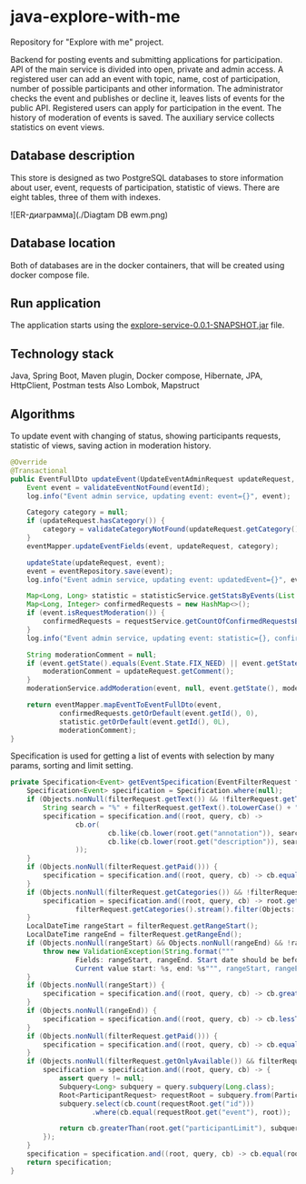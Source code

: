 # java-explore-with-me

Repository for "Explore with me" project.

Backend for posting events and submitting applications for participation. API of the main service is divided into open, private and admin access. A registered user can add an event with topic, name, cost of participation, number of possible participants and other information. The administrator checks the event and publishes or decline it, leaves lists of events for the public API. Registered users can apply for participation in the event. The history of moderation of events is saved. The auxiliary service collects statistics on event views.

## Database description
This store is designed as two PostgreSQL databases to store information about user, event, requests of participation, statistic of views. There are eight tables, three of them with indexes.

![ER-диаграмма](./Diagtam DB ewm.png)

## Database location
Both of databases are in the docker containers, that will be created using docker compose file.

## Run application
The application starts using the [explore-service-0.0.1-SNAPSHOT.jar](explore-service/target/explore-service-0.0.1-SNAPSHOT.jar) file.

## Technology stack
Java, Spring Boot, Maven plugin, Docker compose, Hibernate, JPA, HttpClient, Postman tests
Also Lombok, Mapstruct

## Algorithms

To update event with changing of status, showing participants requests, statistic of views, saving action in moderation history.

```java
@Override
@Transactional
public EventFullDto updateEvent(UpdateEventAdminRequest updateRequest, long eventId) {
    Event event = validateEventNotFound(eventId);
    log.info("Event admin service, updating event: event={}", event);

    Category category = null;
    if (updateRequest.hasCategory()) {
        category = validateCategoryNotFound(updateRequest.getCategory());
    }
    eventMapper.updateEventFields(event, updateRequest, category);

    updateState(updateRequest, event);
    event = eventRepository.save(event);
    log.info("Event admin service, updating event: updatedEvent={}", event);

    Map<Long, Long> statistic = statisticService.getStatsByEvents(List.of(event), false);
    Map<Long, Integer> confirmedRequests = new HashMap<>();
    if (event.isRequestModeration()) {
        confirmedRequests = requestService.getCountOfConfirmedRequestsByEvents(List.of(event));
    }
    log.info("Event admin service, updating event: statistic={}, confirmedRequests={}", statistic, confirmedRequests);

    String moderationComment = null;
    if (event.getState().equals(Event.State.FIX_NEED) || event.getState().equals(Event.State.REJECTED)) {
        moderationComment = updateRequest.getComment();
    }
    moderationService.addModeration(event, null, event.getState(), moderationComment);

    return eventMapper.mapEventToEventFullDto(event,
            confirmedRequests.getOrDefault(event.getId(), 0),
            statistic.getOrDefault(event.getId(), 0L),
            moderationComment);
}
```
Specification is used for getting a list of events with selection by many params, sorting and limit setting.

```java
private Specification<Event> getEventSpecification(EventFilterRequest filterRequest) {
    Specification<Event> specification = Specification.where(null);
    if (Objects.nonNull(filterRequest.getText()) && !filterRequest.getText().isBlank()) {
        String search = "%" + filterRequest.getText().toLowerCase() + "%";
        specification = specification.and((root, query, cb) ->
                cb.or(
                        cb.like(cb.lower(root.get("annotation")), search),
                        cb.like(cb.lower(root.get("description")), search)
                ));
    }
    if (Objects.nonNull(filterRequest.getPaid())) {
        specification = specification.and((root, query, cb) -> cb.equal(root.get("paid"), filterRequest.getPaid()));
    }
    if (Objects.nonNull(filterRequest.getCategories()) && !filterRequest.getCategories().isEmpty()) {
        specification = specification.and((root, query, cb) -> root.get("category").get("id").in(
                filterRequest.getCategories().stream().filter(Objects::nonNull).toList()));
    }
    LocalDateTime rangeStart = filterRequest.getRangeStart();
    LocalDateTime rangeEnd = filterRequest.getRangeEnd();
    if (Objects.nonNull(rangeStart) && Objects.nonNull(rangeEnd) && !rangeEnd.isAfter(rangeStart)) {
        throw new ValidationException(String.format("""
                Fields: rangeStart, rangeEnd. Start date should be before end date.
                Current value start: %s, end: %s""", rangeStart, rangeEnd));
    }
    if (Objects.nonNull(rangeStart)) {
        specification = specification.and((root, query, cb) -> cb.greaterThanOrEqualTo(root.get("eventDate"), rangeStart));
    }
    if (Objects.nonNull(rangeEnd)) {
        specification = specification.and((root, query, cb) -> cb.lessThanOrEqualTo(root.get("eventDate"), rangeEnd));
    }
    if (Objects.nonNull(filterRequest.getPaid())) {
        specification = specification.and((root, query, cb) -> cb.equal(root.get("paid"), filterRequest.getPaid()));
    }
    if (Objects.nonNull(filterRequest.getOnlyAvailable()) && filterRequest.getOnlyAvailable()) {
        specification = specification.and((root, query, cb) -> {
            assert query != null;
            Subquery<Long> subquery = query.subquery(Long.class);
            Root<ParticipantRequest> requestRoot = subquery.from(ParticipantRequest.class);
            subquery.select(cb.count(requestRoot.get("id")))
                    .where(cb.equal(requestRoot.get("event"), root));

            return cb.greaterThan(root.get("participantLimit"), subquery);
        });
    }
    specification = specification.and((root, query, cb) -> cb.equal(root.get("state"), Event.State.PUBLISHED.name()));
    return specification;
}
```
